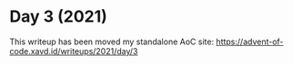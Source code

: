 # Day 3 (2021)

This writeup has been moved my standalone AoC site: https://advent-of-code.xavd.id/writeups/2021/day/3

